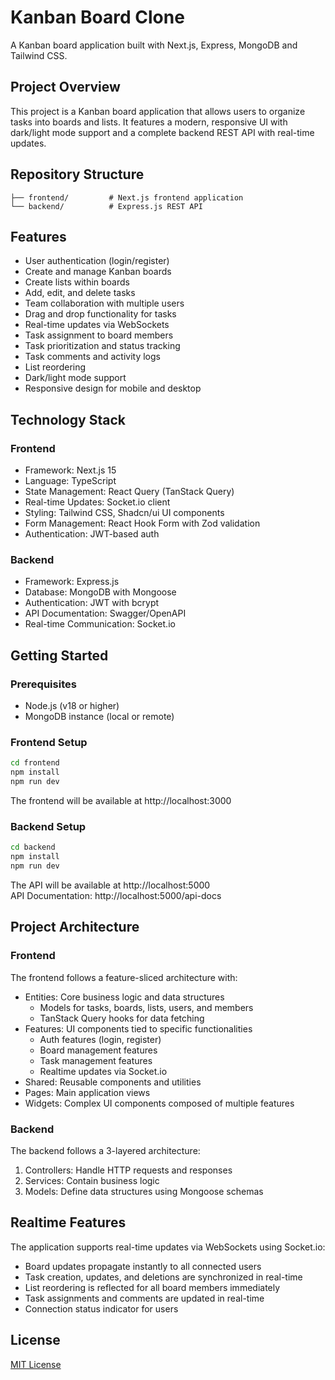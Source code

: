 # Kanban Board Clone

A Kanban board application built with Next.js, Express, MongoDB and Tailwind CSS.

## Project Overview

This project is a Kanban board application that allows users to organize tasks into boards and lists. It features a modern, responsive UI with dark/light mode support and a complete backend REST API with real-time updates.

## Repository Structure

```
├── frontend/         # Next.js frontend application
└── backend/          # Express.js REST API
```

## Features

-   User authentication (login/register)
-   Create and manage Kanban boards
-   Create lists within boards
-   Add, edit, and delete tasks
-   Team collaboration with multiple users
-   Drag and drop functionality for tasks
-   Real-time updates via WebSockets
-   Task assignment to board members
-   Task prioritization and status tracking
-   Task comments and activity logs
-   List reordering
-   Dark/light mode support
-   Responsive design for mobile and desktop

## Technology Stack

### Frontend

-   Framework: Next.js 15
-   Language: TypeScript
-   State Management: React Query (TanStack Query)
-   Real-time Updates: Socket.io client
-   Styling: Tailwind CSS, Shadcn/ui UI components
-   Form Management: React Hook Form with Zod validation
-   Authentication: JWT-based auth

### Backend

-   Framework: Express.js
-   Database: MongoDB with Mongoose
-   Authentication: JWT with bcrypt
-   API Documentation: Swagger/OpenAPI
-   Real-time Communication: Socket.io

## Getting Started

### Prerequisites

-   Node.js (v18 or higher)
-   MongoDB instance (local or remote)

### Frontend Setup

```bash
cd frontend
npm install
npm run dev
```

The frontend will be available at http://localhost:3000

### Backend Setup

```bash
cd backend
npm install
npm run dev
```

The API will be available at http://localhost:5000  
API Documentation: http://localhost:5000/api-docs

## Project Architecture

### Frontend

The frontend follows a feature-sliced architecture with:

-   Entities: Core business logic and data structures
    -   Models for tasks, boards, lists, users, and members
    -   TanStack Query hooks for data fetching
-   Features: UI components tied to specific functionalities
    -   Auth features (login, register)
    -   Board management features
    -   Task management features
    -   Realtime updates via Socket.io
-   Shared: Reusable components and utilities
-   Pages: Main application views
-   Widgets: Complex UI components composed of multiple features

### Backend

The backend follows a 3-layered architecture:

1. Controllers: Handle HTTP requests and responses
2. Services: Contain business logic
3. Models: Define data structures using Mongoose schemas

## Realtime Features

The application supports real-time updates via WebSockets using Socket.io:

-   Board updates propagate instantly to all connected users
-   Task creation, updates, and deletions are synchronized in real-time
-   List reordering is reflected for all board members immediately
-   Task assignments and comments are updated in real-time
-   Connection status indicator for users

## License

[MIT License](LICENSE)
